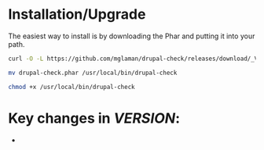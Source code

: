 # Installation/Upgrade

The easiest way to install is by downloading the Phar and putting it into your path.

```sh
curl -O -L https://github.com/mglaman/drupal-check/releases/download/_VERSION_/drupal-check.phar

mv drupal-check.phar /usr/local/bin/drupal-check

chmod +x /usr/local/bin/drupal-check
```

# Key changes in _VERSION_:

*

